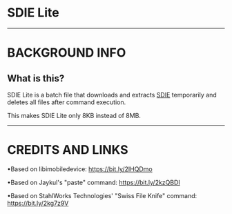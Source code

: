 # SDIE Lite

--------------------------------------------------------------------------------------------------------------------------------------------------------------------

# BACKGROUND INFO
## What is this? 

SDIE Lite is a batch file that downloads and extracts [SDIE](https://github.com/laithayoub71/SDIE) temporarily and deletes all files after command execution. 

This makes SDIE Lite only 8KB instead of 8MB.

--------------------------------------------------------------------------------------------------------------------------------------------------------------------

# CREDITS AND LINKS

•Based on libimobiledevice: https://bit.ly/2IHQDmo

•Based on Jaykul's "paste" command: https://bit.ly/2kzQBDI

•Based on StahlWorks Technologies' "Swiss File Knife" command: https://bit.ly/2kg7z9V
 
